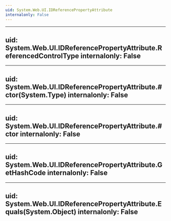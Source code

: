```yaml
---
uid: System.Web.UI.IDReferencePropertyAttribute
internalonly: False
---
```


---
uid: System.Web.UI.IDReferencePropertyAttribute.ReferencedControlType
internalonly: False
---

---
uid: System.Web.UI.IDReferencePropertyAttribute.#ctor(System.Type)
internalonly: False
---

---
uid: System.Web.UI.IDReferencePropertyAttribute.#ctor
internalonly: False
---

---
uid: System.Web.UI.IDReferencePropertyAttribute.GetHashCode
internalonly: False
---

---
uid: System.Web.UI.IDReferencePropertyAttribute.Equals(System.Object)
internalonly: False
---
